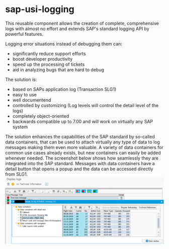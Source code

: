 # sap-usi-logging
This reusable component allows the creation of complete, comprehensive logs with almost no effort and extends SAP's standard logging API by powerful features.

Logging error situations instead of debugging them can:
* significantly reduce support efforts
* boost developer productivity
* speed up the processing of tickets
* aid in analyzing bugs that are hard to debug

The solution is:
* based on SAPs application log (Transaction SLG1)
* easy to use
* well documentend
* controlled by customizing (Log levels will control the detail level of the logs)
* completely object-oriented
* backwards compatible up to 7.00 and will work on virtually any SAP system

The solution enhances the capabilities of the SAP standard by so-called data containers, that can be used to attach virtually any type of data to log messages making them even more valuable. A variety of data containers for common use cases already exists, but new containers can easily be added whenever needed. The screenshot below shows how seamlessly they are integrated into the SAP standard. Messages with data containers have a detail button that opens a popup and the data can be accessed directly from SLG1.
![alt text](https://github.com/SchwarzIT/sap-usi-logging-api/blob/media/Screenshot_SLG1_Showcase_Data_Containers.png "Showcase Data Containers")
